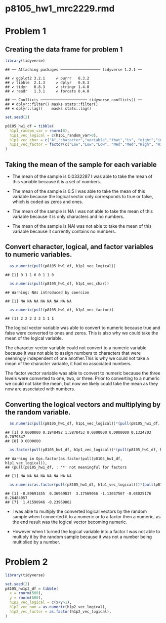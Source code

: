p8105\_hw1\_mrc2229.rmd
================

# Problem 1

## Creating the data frame for problem 1

``` r
library(tidyverse)
```

    ## ── Attaching packages ────────────────── tidyverse 1.2.1 ──

    ## ✔ ggplot2 3.2.1     ✔ purrr   0.3.2
    ## ✔ tibble  2.1.3     ✔ dplyr   0.8.3
    ## ✔ tidyr   0.8.3     ✔ stringr 1.4.0
    ## ✔ readr   1.3.1     ✔ forcats 0.4.0

    ## ── Conflicts ───────────────────── tidyverse_conflicts() ──
    ## ✖ dplyr::filter() masks stats::filter()
    ## ✖ dplyr::lag()    masks stats::lag()

``` r
set.seed(2)

p8105_hw1_df = tibble(
  h1p1_random_var = rnorm(8),
  h1p1_vec_logical = c(h1p1_random_var>0),
  h1p1_vec_char = c("A","character","variable","that","is", "eight","in", "length"),
  h1p1_vec_factor = factor(c("Low","Low","Low", "Med","Med","High", "High","High"))
)
```

## Taking the mean of the sample for each variable

  - The mean of the sample is 0.0332287 I was able to take the mean of
    this variable because it is a set of numbers.

  - The mean of the sample is 0.5 I was able to take the mean of this
    variable because the logical vector only corresponds to true or
    false, which is coded as zeros and ones.

  - The mean of the sample is NA I was not able to take the mean of this
    variable because it is only characters and no numbers.

  - The mean of the sample is NAI was not able to take the mean of this
    variable because it currently contains no
numbers.

## Convert character, logical, and factor variables to numeric variables.

``` r
  as.numeric(pull(p8105_hw1_df, h1p1_vec_logical))
```

    ## [1] 0 1 1 0 0 1 1 0

``` r
  as.numeric(pull(p8105_hw1_df, h1p1_vec_char)) 
```

    ## Warning: NAs introduced by coercion

    ## [1] NA NA NA NA NA NA NA NA

``` r
  as.numeric(pull(p8105_hw1_df, h1p1_vec_factor))
```

    ## [1] 2 2 2 3 3 1 1 1

The logical vector variable was able to convert to numeric because true
and false were converted to ones and zeros. This is also why we could
take the mean of the logical variable.

The character vector variable could not convert to a numeric variable
because it was not able to assign numbers to characters that were
seemingly independent of one another.This is why we could not take a
mean of the character variable, it had no associated numbers.

The factor vector variable was able to convert to numeric because the
three levels were converted to one, two, or three. Prior to converting
to a numeric we could not take the mean, but now we likely could take
the mean as they now are associated with
numbers.

## Converting the logical vectors and multiplying by the random variable.

``` r
  as.numeric(pull(p8105_hw1_df, h1p1_vec_logical))*(pull(p8105_hw1_df, h1p1_random_var))
```

    ## [1] 0.0000000 0.1848492 1.5878453 0.0000000 0.0000000 0.1324203 0.7079547
    ## [8] 0.0000000

``` r
  as.factor(pull(p8105_hw1_df, h1p1_vec_logical))*(pull(p8105_hw1_df, h1p1_random_var))
```

    ## Warning in Ops.factor(as.factor(pull(p8105_hw1_df, h1p1_vec_logical)),
    ## (pull(p8105_hw1_df, : '*' not meaningful for factors

    ## [1] NA NA NA NA NA NA NA NA

``` r
  as.numeric(as.factor(pull(p8105_hw1_df, h1p1_vec_logical)))*(pull(p8105_hw1_df, h1p1_random_var))
```

    ## [1] -0.89691455  0.36969837  3.17569066 -1.13037567 -0.08025176  0.26484057
    ## [7]  1.41590946 -0.23969802

  - I was able to multiply the converted logical vectors by the random
    sample when I converted it to a numeric or to a factor then a
    numeric, as the end result was the logical vector becoming numeric.

  - However when I turned the logical variable into a factor I was not
    able to multiply it by the random sample because it was not a number
    being multiplied by a number.

# Problem 2

``` r
library(tidyverse)

set.seed(2)
p8105_hw1p2_df = tibble(
  x = rnorm(500),
  y = rnorm(500),
  h1p2_vec_logical = c(x+y>1),
  h1p2_vec_num = as.numeric(h1p2_vec_logical),
  h1p2_vec_factor = as.factor(h1p2_vec_logical),
)
```
